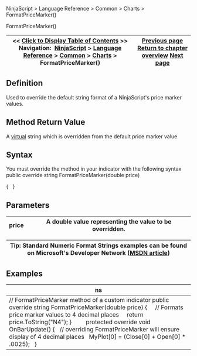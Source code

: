 ﻿
NinjaScript \> Language Reference \> Common \> Charts \> FormatPriceMarker()

FormatPriceMarker()

| \<\< [Click to Display Table of Contents](formatpricemarker.md) \>\> **Navigation:**     [NinjaScript](ninjascript.md) \> [Language Reference](language_reference_wip.md) \> [Common](common.md) \> [Charts](chart.md) \> FormatPriceMarker() | [Previous page](chart_zorder.md) [Return to chapter overview](chart.md) [Next page](isautoscale.md) |
| --- | --- |
## Definition
Used to override the default string format of a NinjaScript's price marker values. 
## 
## Method Return Value
A [virtual](https://msdn.microsoft.com/en-us/library/9fkccyh4.aspx) string which is overridden from the default price marker value
 
## Syntax
You must override the method in your indicator with the following syntax
public override string FormatPriceMarker(double price)  

{
 
}
 
## Parameters

| price | A double value representing the value to be overridden. |
| --- | --- |

| Tip: Standard Numeric Format Strings examples can be found on Microsoft's Developer Network ([MSDN article](https://msdn.microsoft.com/en-us/library/dwhawy9k%28v=vs.110%29.aspx)) |
| --- |

## Examples

| ns |
| --- |
| // FormatPriceMarker method of a custom indicator public override string FormatPriceMarker(double price) {      // Formats price marker values to 4 decimal places      return price.ToString("N4"); }         protected override void OnBarUpdate() {    // overriding FormatPriceMarker will ensure display of 4 decimal places    MyPlot\[0] \= (Close\[0] \+ Open\[0] \* .0025);   } |
